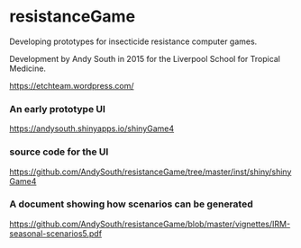 # resistanceGame

Developing prototypes for insecticide resistance computer games.

Development by Andy South in 2015 for the Liverpool School for Tropical Medicine.

https://etchteam.wordpress.com/
   
    
### An early prototype UI
https://andysouth.shinyapps.io/shinyGame4


### source code for the UI
https://github.com/AndySouth/resistanceGame/tree/master/inst/shiny/shinyGame4


### A document showing how scenarios can be generated
https://github.com/AndySouth/resistanceGame/blob/master/vignettes/IRM-seasonal-scenarios5.pdf



